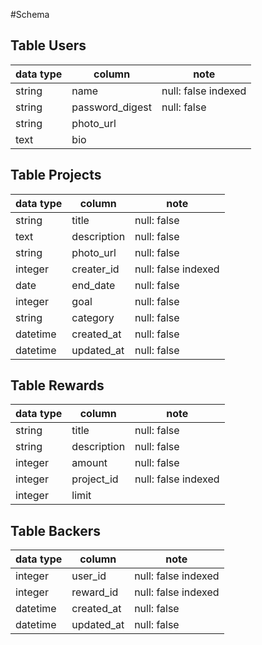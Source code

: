 #Schema

## Table Users
data type  | column          |note
-----------|-----------------|---------------
  string   |name            |null: false indexed
  string   |password_digest |null: false
  string   |photo_url
  text     |bio

## Table Projects
 data type |  column     | note
-----------|-------------|-------------------
  string   |title       |null: false
  text     |description |null: false
  string   |photo_url   |null: false
  integer  |creater_id  |null: false indexed
  date     |end_date    |null: false
  integer  |goal        |null: false
  string   |category    |null: false
  datetime |created_at  |null: false
  datetime |updated_at  |null: false


## Table Rewards
 data type |  column     | note
-----------|-------------|-------------------
  string   |title       |null: false
  string   |description |null: false
  integer  |amount      |null: false
  integer  |project_id  |null: false indexed
  integer  |limit

## Table Backers
 data type |  column    |  note
-----------|------------|--------------------
  integer  |user_id    |null: false indexed
  integer  |reward_id  |null: false indexed
  datetime |created_at |null: false
  datetime |updated_at |null: false
